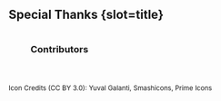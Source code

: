 ## Special Thanks {slot=title}

### Contributors
<div id="contributors">
  <github-contributors defer repo="patternfly/patternfly-elements"></github-contributors>
  <github-contributors defer repo="redhat-ux/red-hat-design-system" exclude-repo="patternfly/patternfly-elements"></github-contributors>
</div>

<small>Icon Credits (CC BY 3.0): Yuval Galanti, Smashicons, Prime Icons</small>

<style>
#contributors {
  --avatar-size: 128px;
  --_margin: calc(var(--avatar-size, 60px) * .3);
  margin-inline-start: var(--_margin);
  margin-block-start: var(--_margin);
}
github-contributors::part(list) {
  display: contents;
  flex-wrap: wrap;
}
github-contributors:not(:first-of-type) {
  margin-inline-start: var(-1 * var(--_margin));
}
#contributors {
  display: flex;
  flex-wrap: wrap;
}
</style>

<script type="module">
import "./github-contributors.js";
document.querySelector('slidem-deck').addEventListener('change', function(event) {
  if (this.currentSlide.getAttribute('name') === 'thanks') {
    const els = this.currentSlide.shadowRoot.querySelectorAll('github-contributors')
    els.forEach(el => el.render());
  }
});
</script>
